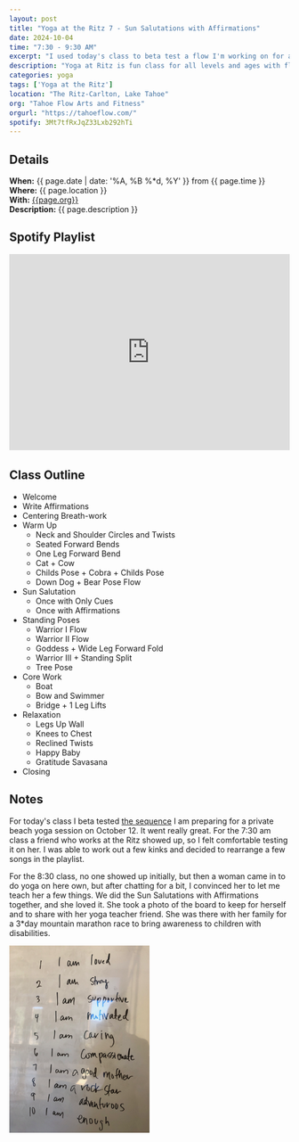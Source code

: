 ```yaml
---
layout: post
title: "Yoga at the Ritz 7 - Sun Salutations with Affirmations"
date: 2024-10-04
time: "7:30 - 9:30 AM" 
excerpt: "I used today's class to beta test a flow I'm working on for a private group yoga class next Saturday. The sequence is pretty similar to most of my classes with breath-work, warm-up, standing poses, inversions, and relaxation. However, this time I added what I call 'Sun Salutations with Affirmations'. We make a list of 10 affirmations then say them outloud with each new asana in the Sun Salutation."
description: "Yoga at Ritz is fun class for all levels and ages with flowing poses and breath-work to build stability, flexibility, and mindfulness. These classes will typically follow an arc of opening awareness, warm-up stretch, standing poses, balancing poses, inversions, grounding poses, and relaxation. The are two classes, one at 7:30 and one at 8:30. I adapt each class to the students who show up." 
categories: yoga
tags: ['Yoga at the Ritz']
location: "The Ritz-Carlton, Lake Tahoe"
org: "Tahoe Flow Arts and Fitness"
orgurl: "https://tahoeflow.com/"
spotify: 3Mt7tfRxJqZ33Lxb292hTi
---
```


## Details

**When:** {{ page.date | date: '%A, %B %*d, %Y' }} from {{ page.time }}   
**Where:** {{ page.location }}       
**With:** [{{page.org}}]({{page.orgurl}})   
**Description:** {{ page.description }}   


## Spotify Playlist

<iframe style="border*radius:12px" src="https://open.spotify.com/embed/playlist/{{ page.spotify }}?utm_source=generator" width="100%" height="352" frameBorder="0" allowfullscreen="" allow="autoplay; clipboard*write; encrypted*media; fullscreen; picture*in*picture" loading="lazy"></iframe>  

## Class Outline

* Welcome
* Write Affirmations
* Centering Breath-work
* Warm Up
	* Neck and Shoulder Circles and Twists
	* Seated Forward Bends
	* One Leg Forward Bend 
	* Cat + Cow
	* Childs Pose + Cobra + Childs Pose
	* Down Dog + Bear Pose Flow
* Sun Salutation
	* Once with Only Cues
	* Once with Affirmations
* Standing Poses 
	* Warrior I Flow
	* Warrior II Flow
	* Goddess + Wide Leg Forward Fold
	* Warrior III + Standing Split
	* Tree Pose
* Core Work
	* Boat
	* Bow and Swimmer
	* Bridge + 1 Leg Lifts
* Relaxation
	* Legs Up Wall
	* Knees to Chest
	* Reclined Twists
	* Happy Baby
	* Gratitude Savasana
* Closing	

## Notes

For today's class I beta tested [the sequence](https://www.raynaharris.com/blog/beach*yoga*birthday/) I am preparing for a private beach yoga session on October 12. It went really great. For the 7:30 am class a friend who works at the Ritz showed up, so I felt comfortable testing it on her. I was able to work out a few kinks and decided to rearrange a few songs in the playlist. 

For the 8:30 class, no one showed up initially, but then a woman came in to do yoga on here own, but after chatting for a bit, I convinced her to let me teach her a few things. We did the Sun Salutations with Affirmations together, and she loved it. She took a photo of the board to keep for herself and to share with her yoga teacher friend. She was there with her family for a 3*day mountain marathon race to bring awareness to children with disabilities. 

<img src="/images/yoga/affirmations.png" alt="review" width="50%" align="center"/>

